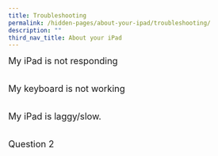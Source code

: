 ```yaml
---
title: Troubleshooting
permalink: /hidden-pages/about-your-ipad/troubleshooting/
description: ""
third_nav_title: About your iPad
---
```

<style>
        .faq-item {
            margin-bottom: 20px;
        }

        .faq-item input {
            position: absolute;
            opacity: 0;
            z-index: -1;
        }

        .faq-item label {
            cursor: pointer;
	          font-size: 18px;
        }

        .faq-answer {
            max-height: 0;
	          font-size: 15px;
            overflow: hidden;
            transition: max-height 0.2s ease-out;
        }

        .faq-item input:checked ~ .faq-answer {
            max-height: 100vh;
        }
    </style>



<div class="faq-item">
    <input id="q1" type="checkbox">
    <label for="q1">My iPad is not responding</label>
    <p class="faq-answer">Please perform a force restart for your iPad.<br> Click <a rel="noopener" target="_blank" href="https://support.apple.com/en-us/HT212017">here</a> for instruction on how to do so. </p><p>
</p></div>
<div class="faq-item">
    <input id="q2" type="checkbox">
    <label for="q2">My keyboard is not working</label>
    <p class="faq-answer">Remove the iPad from the casing and reinsert it again.<br>Should the keyboard remains unresponsive, please approach the ICT personnel for help.</p>
</div>
<div class="faq-item">
    <input id="q3" type="checkbox">
    <label for="q3">My iPad is laggy/slow.</label>
    <p class="faq-answer">Please reboot your iPad</p>
</div>
<div class="faq-item">
    <input id="q4" type="checkbox">
    <label for="q4">Question 2</label>
    <p class="faq-answer">Answer to question 2.</p>
</div>

<!-- Add more FAQs as needed -->